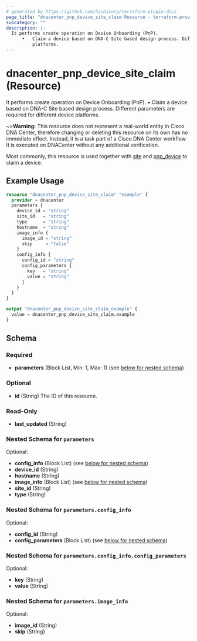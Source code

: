 ```yaml
---
# generated by https://github.com/hashicorp/terraform-plugin-docs
page_title: "dnacenter_pnp_device_site_claim Resource - terraform-provider-dnacenter"
subcategory: ""
description: |-
  It performs create operation on Device Onboarding (PnP).
      •   Claim a device based on DNA-C Site based design process. Different parameters are required for different device
          platforms.
---
```


# dnacenter_pnp_device_site_claim (Resource)

It performs create operation on Device Onboarding (PnP).
	•	Claim a device based on DNA-C Site based design process. Different parameters are required for different device
		platforms.

~>**Warning:**
This resource does not represent a real-world entity in Cisco DNA Center, therefore changing or deleting this resource on its own has no immediate effect.
Instead, it is a task part of a Cisco DNA Center workflow. It is executed on DNACenter without any additional verification.

Most commonly, this resource is used together with [site](./site.md) and [pnp_device](./pnp_device.md) to claim a device.

## Example Usage

```terraform
resource "dnacenter_pnp_device_site_claim" "example" {
  provider = dnacenter
  parameters {
    device_id = "string"
    site_id   = "string"
    type      = "string"
    hostname  = "string"
    image_info {
      image_id = "string"
      skip     = "false"
    }
    config_info {
      config_id = "string"
      config_parameters {
        key   = "string"
        value = "string"
      }
    }
  }
}

output "dnacenter_pnp_device_site_claim_example" {
  value = dnacenter_pnp_device_site_claim.example
}
```

<!-- schema generated by tfplugindocs -->
## Schema

### Required

- **parameters** (Block List, Min: 1, Max: 1) (see [below for nested schema](#nestedblock--parameters))

### Optional

- **id** (String) The ID of this resource.

### Read-Only

- **last_updated** (String)

<a id="nestedblock--parameters"></a>
### Nested Schema for `parameters`

Optional:

- **config_info** (Block List) (see [below for nested schema](#nestedblock--parameters--config_info))
- **device_id** (String)
- **hostname** (String)
- **image_info** (Block List) (see [below for nested schema](#nestedblock--parameters--image_info))
- **site_id** (String)
- **type** (String)

<a id="nestedblock--parameters--config_info"></a>
### Nested Schema for `parameters.config_info`

Optional:

- **config_id** (String)
- **config_parameters** (Block List) (see [below for nested schema](#nestedblock--parameters--config_info--config_parameters))

<a id="nestedblock--parameters--config_info--config_parameters"></a>
### Nested Schema for `parameters.config_info.config_parameters`

Optional:

- **key** (String)
- **value** (String)



<a id="nestedblock--parameters--image_info"></a>
### Nested Schema for `parameters.image_info`

Optional:

- **image_id** (String)
- **skip** (String)


